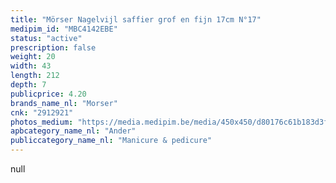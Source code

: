 ```yaml
---
title: "Mörser Nagelvijl saffier grof en fijn 17cm N°17"
medipim_id: "MBC4142EBE"
status: "active"
prescription: false
weight: 20
width: 43
length: 212
depth: 7
publicprice: 4.20
brands_name_nl: "Morser"
cnk: "2912921"
photos_medium: "https://media.medipim.be/media/450x450/d80176c61b183d3ffa32cd32d1c88152116a408e.jpg"
apbcategory_name_nl: "Ander"
publiccategory_name_nl: "Manicure & pedicure"
---
```

null
